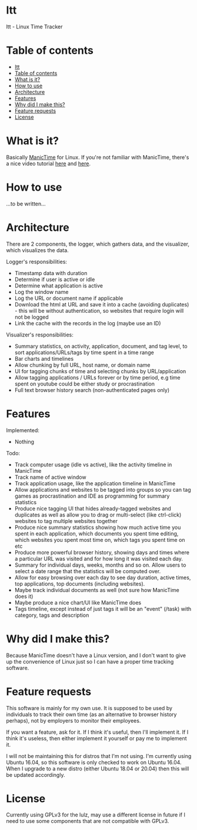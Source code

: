 # ltt
ltt - Linux Time Tracker 

# Table of contents
- [ltt](#ltt)
- [Table of contents](#table-of-contents)
- [What is it?](#what-is-it)
- [How to use](#how-to-use)
- [Architecture](#architecture)
- [Features](#features)
- [Why did I make this?](#why-did-i-make-this)
- [Feature requests](#feature-requests)
- [License](#license)

# What is it?

Basically [ManicTime](https://www.manictime.com) for Linux. If you're not familiar with ManicTime, there's a nice video tutorial [here](https://www.youtube.com/watch?v=3lBCzW9P5mY) and [here](https://www.youtube.com/watch?v=A-Wp24Lr37k).

# How to use

...to be written...

# Architecture

There are 2 components, the logger, which gathers data, and the visualizer, which visualizes the data. 

Logger's responsibilities:

- Timestamp data with duration
- Determine if user is active or idle 
- Determine what application is active
- Log the window name
- Log the URL or document name if applicable
- Download the html at URL and save it into a cache (avoiding duplicates) - this will be without authentication, so websites that require login will not be logged
- Link the cache with the records in the log (maybe use an ID)

Visualizer's responsibilities: 

- Summary statistics, on activity, application, document, and tag level, to sort applications/URLs/tags by time spent in a time range
- Bar charts and timelines
- Allow chunking by full URL, host name, or domain name
- UI for tagging chunks of time and selecting chunks by URL/application 
- Allow tagging applications / URLs forever or by time period, e.g time spent on youtube could be either study or procrastination
- Full text browser history search (non-authenticated pages only)

# Features 

Implemented:

- Nothing

Todo:

- Track computer usage (idle vs active), like the activity timeline in ManicTime
- Track name of active window
- Track application usage, like the application timeline in ManicTime
- Allow applications and websites to be tagged into groups so you can tag games as procrastination and IDE as programming for summary statistics
- Produce nice tagging UI that hides already-tagged websites and duplicates as well as allow you to drag or multi-select (like ctrl-click) websites to tag multiple websites together
- Produce nice summary statistics showing how much active time you spent in each application, which documents you spent time editing, which websites you spent most time on, which tags you spent time on etc
- Produce more powerful browser history, showing days and times where a particular URL was visited and for how long it was visited each day. 
- Summary for individual days, weeks, months and so on. Allow users to select a date range that the statistics will be computed over. 
- Allow for easy browsing over each day to see day duration, active times, top applications, top documents (including websites). 
- Maybe track individual documents as well (not sure how ManicTime does it)
- Maybe produce a nice chart/UI like ManicTime does
- Tags timeline, except instead of just tags it will be an "event" (/task) with category, tags and description


# Why did I make this? 

Because ManicTime doesn't have a Linux version, and I don't want to give up the convenience of Linux just so I can have a proper time tracking software. 

# Feature requests

This software is mainly for my own use. It is supposed to be used by individuals to track their own time (as an alternative to browser history perhaps), not by employers to monitor their employees.  

If you want a feature, ask for it. If I think it's useful, then I'll implement it. If I think it's useless, then either implement it yourself or pay me to implement it. 

I will not be maintaining this for distros that I'm not using. I'm currently using Ubuntu 16.04, so this software is only checked to work on Ubuntu 16.04. When I upgrade to a new distro (either Ubuntu 18.04 or 20.04) then this will be updated accordingly. 

# License

Currently using GPLv3 for the lulz, may use a different license in future if I need to use some components that are not compatible with GPLv3. 
